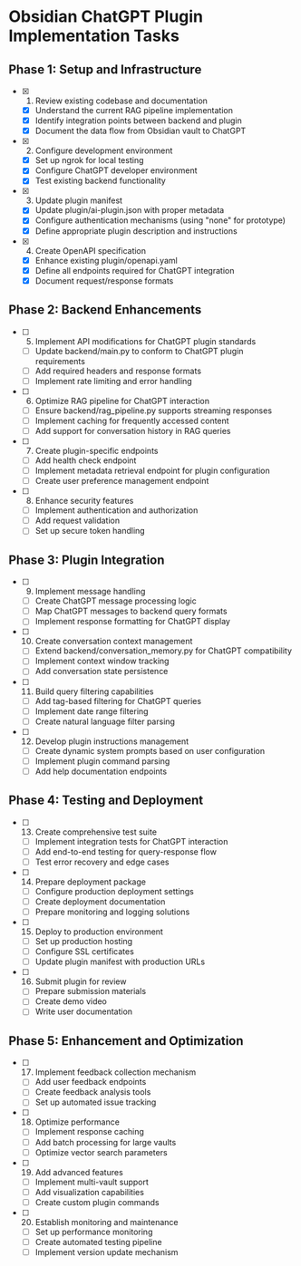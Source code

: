 # Obsidian ChatGPT Plugin Implementation Tasks

## Phase 1: Setup and Infrastructure

- [x] 1. Review existing codebase and documentation
  - [x] Understand the current RAG pipeline implementation
  - [x] Identify integration points between backend and plugin
  - [x] Document the data flow from Obsidian vault to ChatGPT

- [x] 2. Configure development environment
  - [x] Set up ngrok for local testing
  - [x] Configure ChatGPT developer environment
  - [x] Test existing backend functionality

- [x] 3. Update plugin manifest
  - [x] Update plugin/ai-plugin.json with proper metadata
  - [x] Configure authentication mechanisms (using "none" for prototype)
  - [x] Define appropriate plugin description and instructions

- [x] 4. Create OpenAPI specification
  - [x] Enhance existing plugin/openapi.yaml
  - [x] Define all endpoints required for ChatGPT integration
  - [x] Document request/response formats

## Phase 2: Backend Enhancements

- [ ] 5. Implement API modifications for ChatGPT plugin standards
  - [ ] Update backend/main.py to conform to ChatGPT plugin requirements
  - [ ] Add required headers and response formats
  - [ ] Implement rate limiting and error handling

- [ ] 6. Optimize RAG pipeline for ChatGPT interaction
  - [ ] Ensure backend/rag_pipeline.py supports streaming responses
  - [ ] Implement caching for frequently accessed content
  - [ ] Add support for conversation history in RAG queries

- [ ] 7. Create plugin-specific endpoints
  - [ ] Add health check endpoint
  - [ ] Implement metadata retrieval endpoint for plugin configuration
  - [ ] Create user preference management endpoint

- [ ] 8. Enhance security features
  - [ ] Implement authentication and authorization
  - [ ] Add request validation
  - [ ] Set up secure token handling

## Phase 3: Plugin Integration

- [ ] 9. Implement message handling
  - [ ] Create ChatGPT message processing logic
  - [ ] Map ChatGPT messages to backend query formats
  - [ ] Implement response formatting for ChatGPT display

- [ ] 10. Create conversation context management
  - [ ] Extend backend/conversation_memory.py for ChatGPT compatibility
  - [ ] Implement context window tracking
  - [ ] Add conversation state persistence

- [ ] 11. Build query filtering capabilities
  - [ ] Add tag-based filtering for ChatGPT queries
  - [ ] Implement date range filtering
  - [ ] Create natural language filter parsing

- [ ] 12. Develop plugin instructions management
  - [ ] Create dynamic system prompts based on user configuration
  - [ ] Implement plugin command parsing
  - [ ] Add help documentation endpoints

## Phase 4: Testing and Deployment

- [ ] 13. Create comprehensive test suite
  - [ ] Implement integration tests for ChatGPT interaction
  - [ ] Add end-to-end testing for query-response flow
  - [ ] Test error recovery and edge cases

- [ ] 14. Prepare deployment package
  - [ ] Configure production deployment settings
  - [ ] Create deployment documentation
  - [ ] Prepare monitoring and logging solutions

- [ ] 15. Deploy to production environment
  - [ ] Set up production hosting
  - [ ] Configure SSL certificates
  - [ ] Update plugin manifest with production URLs

- [ ] 16. Submit plugin for review
  - [ ] Prepare submission materials
  - [ ] Create demo video
  - [ ] Write user documentation

## Phase 5: Enhancement and Optimization

- [ ] 17. Implement feedback collection mechanism
  - [ ] Add user feedback endpoints
  - [ ] Create feedback analysis tools
  - [ ] Set up automated issue tracking

- [ ] 18. Optimize performance
  - [ ] Implement response caching
  - [ ] Add batch processing for large vaults
  - [ ] Optimize vector search parameters

- [ ] 19. Add advanced features
  - [ ] Implement multi-vault support
  - [ ] Add visualization capabilities
  - [ ] Create custom plugin commands

- [ ] 20. Establish monitoring and maintenance
  - [ ] Set up performance monitoring
  - [ ] Create automated testing pipeline
  - [ ] Implement version update mechanism
